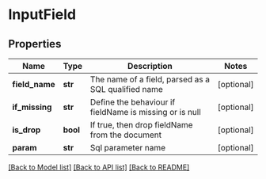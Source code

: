 # InputField


## Properties
Name | Type | Description | Notes
------------ | ------------- | ------------- | -------------
**field_name** | **str** | The name of a field, parsed as a SQL qualified name | [optional] 
**if_missing** | **str** | Define the behaviour if fieldName is missing or is null | [optional] 
**is_drop** | **bool** | If true, then drop fieldName from the document | [optional] 
**param** | **str** | Sql parameter name | [optional] 

[[Back to Model list]](../README.md#documentation-for-models) [[Back to API list]](../README.md#documentation-for-api-endpoints) [[Back to README]](../README.md)


